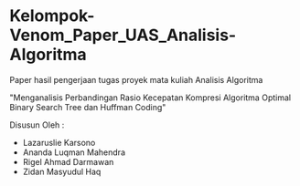 # Kelompok-Venom_Paper_UAS_Analisis-Algoritma
Paper hasil pengerjaan tugas proyek mata kuliah Analisis Algoritma 

"Menganalisis Perbandingan Rasio Kecepatan Kompresi Algoritma Optimal Binary Search Tree dan Huffman Coding"

Disusun Oleh :
- Lazaruslie Karsono
- Ananda Luqman Mahendra
- Rigel Ahmad Darmawan
- Zidan Masyudul Haq
